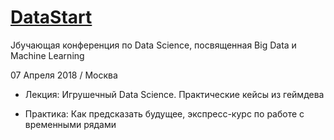 # [DataStart](https://datastart.ru/)

Jбучающая конференция по Data Science, посвященная Big Data и Machine Learning

07 Апреля 2018 / Москва

- Лекция: Игрушечный Data Science. Практические кейсы из геймдева

- Практика: Как предсказать будущее, экспресс-курс по работе с временными рядами